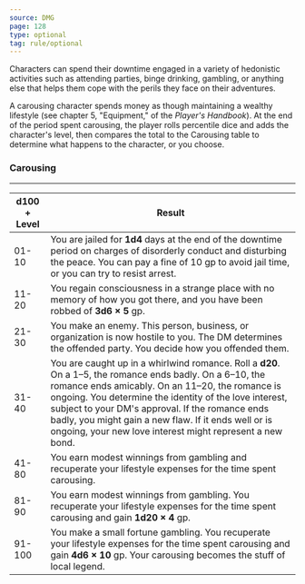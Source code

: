 ```yaml
---
source: DMG
page: 128
type: optional
tag: rule/optional
---
```


Characters can spend their downtime engaged in a variety of hedonistic activities such as attending parties, binge drinking, gambling, or anything else that helps them cope with the perils they face on their adventures.

A carousing character spends money as though maintaining a wealthy lifestyle (see chapter 5, "Equipment," of the _Player's Handbook_). At the end of the period spent carousing, the player rolls percentile dice and adds the character's level, then compares the total to the Carousing table to determine what happens to the character, or you choose.

### Carousing
---
|d100 + Level|Result|
|---|-----------|
|01-10|You are jailed for **1d4** days at the end of the downtime period on charges of disorderly conduct and disturbing the peace. You can pay a fine of 10 gp to avoid jail time, or you can try to resist arrest.|
|11-20|You regain consciousness in a strange place with no memory of how you got there, and you have been robbed of **3d6 × 5** gp.|
|21-30|You make an enemy. This person, business, or organization is now hostile to you. The DM determines the offended party. You decide how you offended them.|
|31-40|You are caught up in a whirlwind romance. Roll a **d20**. On a 1–5, the romance ends badly. On a 6–10, the romance ends amicably. On an 11–20, the romance is ongoing. You determine the identity of the love interest, subject to your DM's approval. If the romance ends badly, you might gain a new flaw. If it ends well or is ongoing, your new love interest might represent a new bond.|
|41-80|You earn modest winnings from gambling and recuperate your lifestyle expenses for the time spent carousing.|
|81-90|You earn modest winnings from gambling. You recuperate your lifestyle expenses for the time spent carousing and gain **1d20 × 4** gp.|
|91-100|You make a small fortune gambling. You recuperate your lifestyle expenses for the time spent carousing and gain **4d6 × 10** gp. Your carousing becomes the stuff of local legend.|

